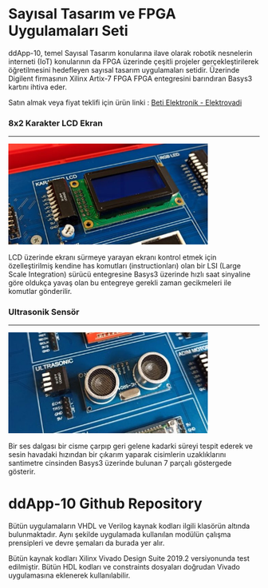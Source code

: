 # Sayısal Tasarım ve FPGA Uygulamaları Seti

ddApp-10, temel Sayısal Tasarım konularına ilave olarak robotik nesnelerin interneti (IoT) konularının da FPGA üzerinde çeşitli projeler gerçekleştirilerek öğretilmesini hedefleyen sayısal tasarım uygulamaları setidir. Üzerinde Digilent firmasının Xilinx Artix-7 FPGA FPGA entegresini barındıran Basys3 kartını ihtiva eder.

Satın almak veya fiyat teklifi için ürün linki : [Beti Elektronik - Elektrovadi](https://www.elektrovadi.com/urun/ddapp-10)

### 8x2 Karakter LCD Ekran

<hr>

<img src="Resimler/LCD.jpg" alt="Şematik" width="400">

LCD üzerinde ekranı sürmeye yarayan ekranı kontrol etmek için özelleştirilmiş kendine has komutları (instructionları) olan bir LSI (Large Scale Integration) sürücü entegresine Basys3 üzerinde hızlı saat sinyaline göre oldukça yavaş olan bu entegreye gerekli zaman gecikmeleri ile komutlar gönderilir. 

### Ultrasonik Sensör

<hr>

<img src="Resimler/Ultrasonik.jpg" alt="Şematik" width="400">

Bir ses dalgası bir cisme çarpıp geri gelene kadarki süreyi tespit ederek ve sesin havadaki hızından bir çıkarım yaparak cisimlerin uzaklıklarını santimetre cinsinden Basys3 üzerinde bulunan 7 parçalı göstergede gösterir.

# ddApp-10 Github Repository

Bütün uygulamaların VHDL ve Verilog kaynak kodları ilgili klasörün altında bulunmaktadır. Aynı şekilde uygulamada kullanılan modülün çalışma prensipleri ve devre şemaları da burada yer alır.  

Bütün kaynak kodları Xilinx Vivado Design Suite 2019.2 versiyonunda test edilmiştir. Bütün HDL kodları ve constraints dosyaları doğrudan Vivado uygulamasına eklenerek kullanılabilir.